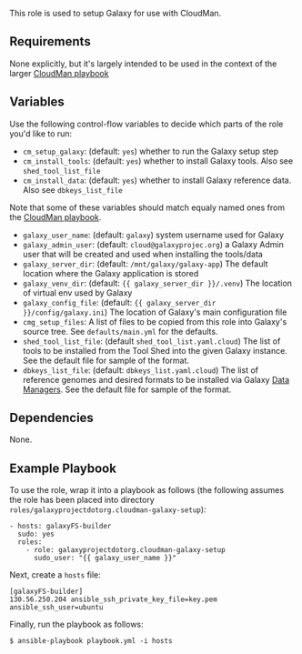 This role is used to setup Galaxy for use with CloudMan.

Requirements
------------
None explicitly, but it's largely intended to be used in the context of the
larger [CloudMan playbook][cmpb]

Variables
---------
Use the following control-flow variables to decide which parts of the role
you'd like to run:

 - `cm_setup_galaxy`: (default: `yes`) whether to run the Galaxy setup step
 - `cm_install_tools`: (default: `yes`) whether to install Galaxy tools. Also
    see `shed_tool_list_file`
 - `cm_install_data`: (default: `yes`) whether to install Galaxy reference
    data. Also see `dbkeys_list_file`

Note that some of these variables should match equaly named ones from the
[CloudMan playbook][cmpb].

 - `galaxy_user_name`: (default: `galaxy`) system username used for Galaxy
 - `galaxy_admin_user`: (default: `cloud@galaxyprojec.org`) a Galaxy Admin
    user that will be created and used when installing the tools/data
 - `galaxy_server_dir`: (default: `/mnt/galaxy/galaxy-app`) The default
    location where the Galaxy application is stored
 - `galaxy_venv_dir`: (default: `{{ galaxy_server_dir }}/.venv`) The location
    of virtual env used by Galaxy
 - `galaxy_config_file`: (default: `{{ galaxy_server_dir }}/config/galaxy.ini`)
    The location of Galaxy's main configuration file
 - `cmg_setup_files`: A list of files to be copied from this role into Galaxy's
    source tree. See `defaults/main.yml` for the defaults.
 - `shed_tool_list_file`: (default `shed_tool_list.yaml.cloud`) The list of
    tools to be installed from the Tool Shed into the given Galaxy instance.
    See the default file for sample of the format.
 - `dbkeys_list_file`: (default: `dbkeys_list.yaml.cloud`) The list of
    reference genomes and desired formats to be installed via Galaxy
    [Data Managers][dm]. See the default file for sample of the format.

Dependencies
------------
None.

Example Playbook
----------------
To use the role, wrap it into a playbook as follows (the following assumes the
role has been placed into directory
`roles/galaxyprojectdotorg.cloudman-galaxy-setup`):

    - hosts: galaxyFS-builder
      sudo: yes
      roles:
        - role: galaxyprojectdotorg.cloudman-galaxy-setup
          sudo_user: "{{ galaxy_user_name }}"

Next, create a `hosts` file:

    [galaxyFS-builder]
    130.56.250.204 ansible_ssh_private_key_file=key.pem ansible_ssh_user=ubuntu

Finally, run the playbook as follows:

    $ ansible-playbook playbook.yml -i hosts


[cmpb]: https://github.com/galaxyproject/cloudman-image-playbook
[dm]: https://wiki.galaxyproject.org/Admin/Tools/DataManagers
